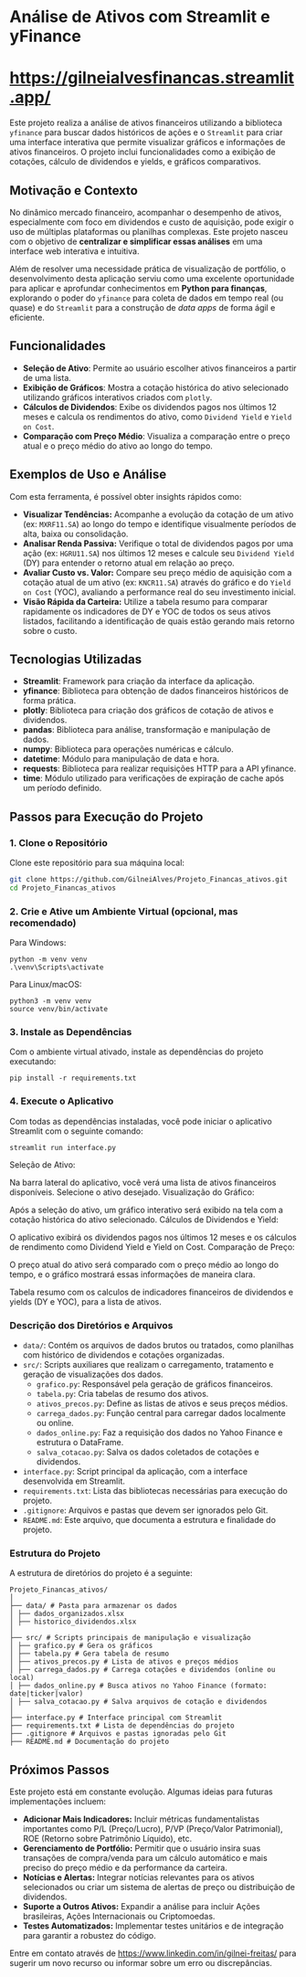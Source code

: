 # Análise de Ativos com Streamlit e yFinance
# https://gilneialvesfinancas.streamlit.app/

Este projeto realiza a análise de ativos financeiros utilizando a biblioteca `yfinance` para buscar dados históricos de ações e o `Streamlit` para criar uma interface interativa que permite visualizar gráficos e informações de ativos financeiros. O projeto inclui funcionalidades como a exibição de cotações, cálculo de dividendos e yields, e gráficos comparativos.

## Motivação e Contexto

No dinâmico mercado financeiro, acompanhar o desempenho de ativos, especialmente com foco em dividendos e custo de aquisição, pode exigir o uso de múltiplas plataformas ou planilhas complexas. Este projeto nasceu com o objetivo de **centralizar e simplificar essas análises** em uma interface web interativa e intuitiva.

Além de resolver uma necessidade prática de visualização de portfólio, o desenvolvimento desta aplicação serviu como uma excelente oportunidade para aplicar e aprofundar conhecimentos em **Python para finanças**, explorando o poder do `yfinance` para coleta de dados em tempo real (ou quase) e do `Streamlit` para a construção de *data apps* de forma ágil e eficiente.

## Funcionalidades

- **Seleção de Ativo**: Permite ao usuário escolher ativos financeiros a partir de uma lista.
- **Exibição de Gráficos**: Mostra a cotação histórica do ativo selecionado utilizando gráficos interativos criados com `plotly`.
- **Cálculos de Dividendos**: Exibe os dividendos pagos nos últimos 12 meses e calcula os rendimentos do ativo, como `Dividend Yield` e `Yield on Cost`.
- **Comparação com Preço Médio**: Visualiza a comparação entre o preço atual e o preço médio do ativo ao longo do tempo.

## Exemplos de Uso e Análise

Com esta ferramenta, é possível obter insights rápidos como:

* **Visualizar Tendências:** Acompanhe a evolução da cotação de um ativo (ex: `MXRF11.SA`) ao longo do tempo e identifique visualmente períodos de alta, baixa ou consolidação.
* **Analisar Renda Passiva:** Verifique o total de dividendos pagos por uma ação (ex: `HGRU11.SA`) nos últimos 12 meses e calcule seu `Dividend Yield` (DY) para entender o retorno atual em relação ao preço.
* **Avaliar Custo vs. Valor:** Compare seu preço médio de aquisição com a cotação atual de um ativo (ex: `KNCR11.SA`) através do gráfico e do `Yield on Cost` (YOC), avaliando a performance real do seu investimento inicial.
* **Visão Rápida da Carteira:** Utilize a tabela resumo para comparar rapidamente os indicadores de DY e YOC de todos os seus ativos listados, facilitando a identificação de quais estão gerando mais retorno sobre o custo.

## Tecnologias Utilizadas

- **Streamlit**: Framework para criação da interface da aplicação.
- **yfinance**: Biblioteca para obtenção de dados financeiros históricos de forma prática.
- **plotly**: Biblioteca para criação dos gráficos de cotação de ativos e dividendos.
- **pandas**: Biblioteca para análise, transformação e manipulação de dados.
- **numpy**: Biblioteca para operações numéricas e cálculo.
- **datetime**: Módulo para manipulação de data e hora.
- **requests**: Biblioteca para realizar requisições HTTP para a API yfinance.
- **time**: Módulo utilizado para verificações de expiração de cache após um período definido.

## Passos para Execução do Projeto

### 1. Clone o Repositório

Clone este repositório para sua máquina local:

```bash
git clone https://github.com/GilneiAlves/Projeto_Financas_ativos.git
cd Projeto_Financas_ativos
```


### 2. Crie e Ative um Ambiente Virtual (opcional, mas recomendado)

Para Windows:
```
python -m venv venv
.\venv\Scripts\activate
```
Para Linux/macOS:

```
python3 -m venv venv
source venv/bin/activate
```

### 3. Instale as Dependências

Com o ambiente virtual ativado, instale as dependências do projeto executando:
```
pip install -r requirements.txt
```

### 4. Execute o Aplicativo

Com todas as dependências instaladas, você pode iniciar o aplicativo Streamlit com o seguinte comando:
```
streamlit run interface.py
```
Seleção de Ativo:

Na barra lateral do aplicativo, você verá uma lista de ativos financeiros disponíveis. Selecione o ativo desejado.
Visualização do Gráfico:

Após a seleção do ativo, um gráfico interativo será exibido na tela com a cotação histórica do ativo selecionado.
Cálculos de Dividendos e Yield:

O aplicativo exibirá os dividendos pagos nos últimos 12 meses e os cálculos de rendimento como Dividend Yield e Yield on Cost.
Comparação de Preço:

O preço atual do ativo será comparado com o preço médio ao longo do tempo, e o gráfico mostrará essas informações de maneira clara.

Tabela resumo com os calculos de indicadores financeiros de dividendos e yields (DY e YOC), para a lista de ativos.


### Descrição dos Diretórios e Arquivos

- `data/`: Contém os arquivos de dados brutos ou tratados, como planilhas com histórico de dividendos e cotações organizadas.
- `src/`: Scripts auxiliares que realizam o carregamento, tratamento e geração de visualizações dos dados.
  - `grafico.py`: Responsável pela geração de gráficos financeiros.
  - `tabela.py`: Cria tabelas de resumo dos ativos.
  - `ativos_precos.py`: Define as listas de ativos e seus preços médios.
  - `carrega_dados.py`: Função central para carregar dados localmente ou online.
  - `dados_online.py`: Faz a requisição dos dados no Yahoo Finance e estrutura o DataFrame.
  - `salva_cotacao.py`: Salva os dados coletados de cotações e dividendos.
- `interface.py`: Script principal da aplicação, com a interface desenvolvida em Streamlit.
- `requirements.txt`: Lista das bibliotecas necessárias para execução do projeto.
- `.gitignore`: Arquivos e pastas que devem ser ignorados pelo Git.
- `README.md`: Este arquivo, que documenta a estrutura e finalidade do projeto.


### Estrutura do Projeto
A estrutura de diretórios do projeto é a seguinte:

```
Projeto_Financas_ativos/
│
├── data/ # Pasta para armazenar os dados
│ ├── dados_organizados.xlsx
│ ├── historico_dividendos.xlsx
│
├── src/ # Scripts principais de manipulação e visualização
│ ├── grafico.py # Gera os gráficos
│ ├── tabela.py # Gera tabela de resumo
│ ├── ativos_precos.py # Lista de ativos e preços médios
│ ├── carrega_dados.py # Carrega cotações e dividendos (online ou local)
│ ├── dados_online.py # Busca ativos no Yahoo Finance (formato: date|ticker|valor)
│ ├── salva_cotacao.py # Salva arquivos de cotação e dividendos
│
├── interface.py # Interface principal com Streamlit
├── requirements.txt # Lista de dependências do projeto
├── .gitignore # Arquivos e pastas ignoradas pelo Git
├── README.md # Documentação do projeto
```


## Próximos Passos

Este projeto está em constante evolução. Algumas ideias para futuras implementações incluem:

* **Adicionar Mais Indicadores:** Incluir métricas fundamentalistas importantes como P/L (Preço/Lucro), P/VP (Preço/Valor Patrimonial), ROE (Retorno sobre Patrimônio Líquido), etc.
* **Gerenciamento de Portfólio:** Permitir que o usuário insira suas transações de compra/venda para um cálculo automático e mais preciso do preço médio e da performance da carteira.
* **Notícias e Alertas:** Integrar notícias relevantes para os ativos selecionados ou criar um sistema de alertas de preço ou distribuição de dividendos.
* **Suporte a Outros Ativos:** Expandir a análise para incluir Ações brasileiras, Ações Internacionais ou Criptomoedas.
* **Testes Automatizados:** Implementar testes unitários e de integração para garantir a robustez do código.

Entre em contato através de <https://www.linkedin.com/in/gilnei-freitas/> para sugerir um novo recurso ou informar sobre um erro ou discrepâncias.
